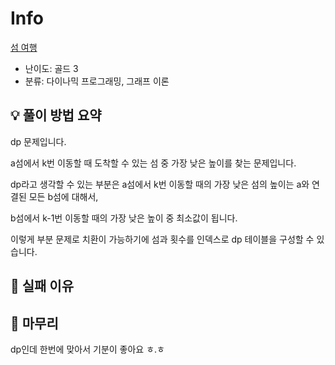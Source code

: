 # Info
[섬 여행](https://boj.kr/14619)

- 난이도: 골드 3
- 분류: 다이나믹 프로그래밍, 그래프 이론

## 💡 풀이 방법 요약

dp 문제입니다.

a섬에서 k번 이동할 때 도착할 수 있는 섬 중 가장 낮은 높이를 찾는 문제입니다.

dp라고 생각할 수 있는 부분은 a섬에서 k번 이동할 때의 가장 낮은 섬의 높이는 a와 연결된 모든 b섬에 대해서,

b섬에서 k-1번 이동할 때의 가장 낮은 높이 중 최소값이 됩니다.

이렇게 부분 문제로 치환이 가능하기에 섬과 횟수를 인덱스로 dp 테이블을 구성할 수 있습니다.

## 👀 실패 이유

## 🙂 마무리

dp인데 한번에 맞아서 기분이 좋아요 ㅎ.ㅎ

